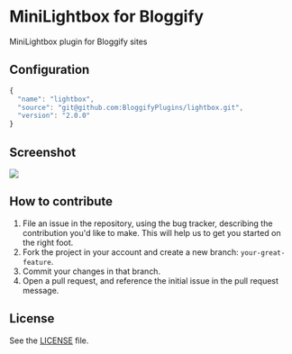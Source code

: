 # MiniLightbox for Bloggify
MiniLightbox plugin for Bloggify sites

## Configuration

```js
{
  "name": "lightbox",
  "source": "git@github.com:BloggifyPlugins/lightbox.git",
  "version": "2.0.0"
}
```

## Screenshot
![](http://i.imgur.com/wtlnBZz.jpg)

## How to contribute

1. File an issue in the repository, using the bug tracker, describing the
   contribution you'd like to make. This will help us to get you started on the
   right foot.
2. Fork the project in your account and create a new branch:
   `your-great-feature`.
3. Commit your changes in that branch.
4. Open a pull request, and reference the initial issue in the pull request
   message.

## License
See the [LICENSE](./LICENSE) file.
